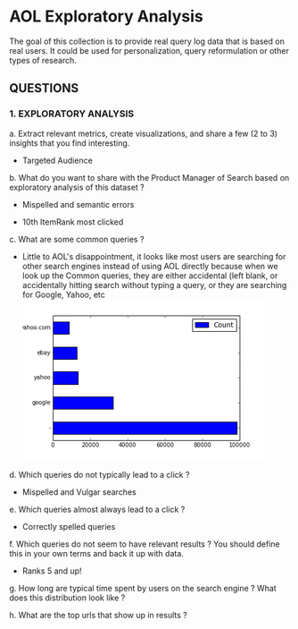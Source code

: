 # AOL Exploratory Analysis
The goal of this collection is to provide real query log data that is based on real users. It could be used for personalization, query reformulation or other types of research.

## QUESTIONS

### 1. EXPLORATORY ANALYSIS
a. Extract relevant metrics, create visualizations, and share a few (2 to 3) insights that you find
interesting.
- Targeted Audience

b. What do you want to share with the Product Manager of Search based on exploratory
analysis of this dataset ?
- Mispelled and semantic errors

- 10th ItemRank most clicked

c. What are some common queries ?
- Little to AOL's disappointment, it looks like most users are searching for other search engines instead of using AOL directly because when we look up the Common queries, they are either accidental (left blank, or accidentally hitting search without typing a query, or they are searching for Google, Yahoo, etc
![Common Queries](MostSearchedQueries.png)

d. Which queries do not typically lead to a click ?
- Mispelled and Vulgar searches

e. Which queries almost always lead to a click ?
- Correctly spelled queries

f. Which queries do not seem to have relevant results ? You should define this in your own
terms and back it up with data.
- Ranks 5 and up!

g. How long are typical time spent by users on the search engine ? What does this distribution
look like ?

h. What are the top urls that show up in results ?